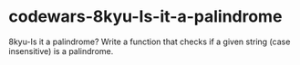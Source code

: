 # codewars-8kyu-Is-it-a-palindrome
 8kyu-Is it a palindrome?  Write a function that checks if a given string (case insensitive) is a palindrome.
